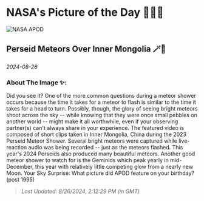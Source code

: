 
# NASA's Picture of the Day 🧑‍🚀💫

  ![NASA APOD](undefined)
  
  ## Perseid Meteors Over Inner Mongolia 🪄🌌
  
  _2024-08-26_
  
  ### About The Image ✨: 
  
  Did you see it?  One of the more common questions during a meteor shower occurs because the time it takes for a meteor to flash is similar to the time it takes for a head to turn.  Possibly, though, the glory of seeing bright meteors shoot across the sky -- while knowing that they were once small pebbles on another world -- might make it all worthwhile, even if your observing partner(s) can't always share in your experience. The featured video is composed of short clips taken in Inner Mongolia, China during the 2023 Perseid Meteor Shower. Several bright meteors were captured while live-reaction audio was being recorded -- just as the meteors flashed.  This year's 2024 Perseids also produced many beautiful meteors. Another good meteor shower to watch for is the Geminids which peak yearly in mid-December, this year with relatively little competing glow from a nearly new Moon.   Your Sky Surprise: What picture did APOD feature on your birthday? (post 1995)
  
  
  
  > _Last Updated: 8/26/2024, 2:12:29 PM (in GMT)_
  